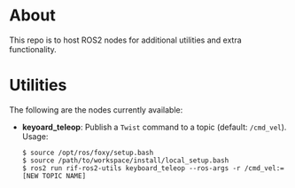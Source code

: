 # About

This repo is to host ROS2 nodes for additional utilities and extra functionality.

# Utilities

The following are the nodes currently available:

* **keyoard_teleop**: Publish a `Twist` command to a topic (default:
  `/cmd_vel`). Usage:

  ```
  $ source /opt/ros/foxy/setup.bash
  $ source /path/to/workspace/install/local_setup.bash
  $ ros2 run rif-ros2-utils keyboard_teleop --ros-args -r /cmd_vel:=[NEW TOPIC NAME]
  ```
